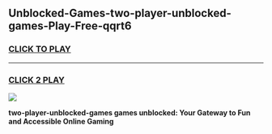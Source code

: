 
## Unblocked-Games-two-player-unblocked-games-Play-Free-qqrt6
<h3>
<a href="https://premium76.site?title=two-player-unblocked-games&ref=10A">CLICK TO PLAY</a></h3>
<hr>

<h3>
<a href="https://premium76.site?title=two-player-unblocked-games&ref=10A">CLICK 2 PLAY</a>
  
</h3>

<a href="https://premium76.site?title=two-player-unblocked-games&ref=10A"><img src="https://clearcache.store/games.png"></a>


**two-player-unblocked-games games unblocked: Your Gateway to Fun and Accessible Online Gaming**
